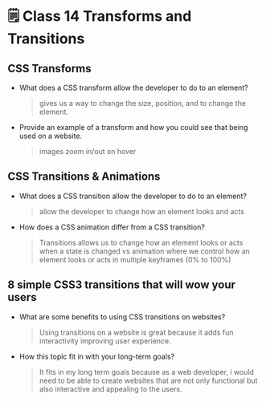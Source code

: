 # 🗒️ Class 14 Transforms and Transitions

## CSS Transforms

- What does a CSS transform allow the developer to do to an element?
  > gives us a way to change the size, position, and to change the element.
- Provide an example of a transform and how you could see that being used on a website.
  > images zoom in/out on hover

## CSS Transitions & Animations

- What does a CSS transition allow the developer to do to an element?
  > allow the developer to change how an element looks and acts
- How does a CSS animation differ from a CSS transition?
  > Transitions allows us to change how an element looks or acts when a state is changed vs animation where we control how an element looks or acts in multiple keyframes (0% to 100%)

## 8 simple CSS3 transitions that will wow your users

- What are some benefits to using CSS transitions on websites?
  > Using transitions on a website is great because it adds fun interactivity improving user experience.

- How this topic fit in with your long-term goals?
  > It fits in my long term goals because as a web developer, i would need to be able to create websites that are not only functional but also interactive and appealing to the users.